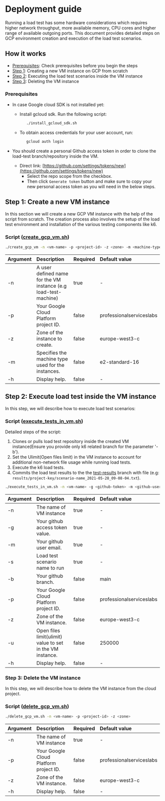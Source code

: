 # Deployment guide

Running a load test has some hardware considerations which requires higher network throughput, more available memory, CPU cores and higher range of available outgoing ports.
This document provides detailed steps on GCP environment creation and execution of the load test scenarios.

## How it works

- [Prerequisites](#prerequisites): Check prerequisites before you begin the steps
- [Step 1](#step-1-create-a-new-vm-instance): Creating a new VM instance on GCP from scratch
- [Step 2](#step-2-execute-load-test-inside-the-vm-instance): Executing the load test scenarios inside the VM instance
- [Step 3](#step-3-delete-the-vm-instance): Deleting the VM instance

### Prerequisites

- In case Google cloud SDK is not installed yet:

  - Install gcloud sdk. Run the following script:
    ```bash
       ./install_gcloud_sdk.sh
    ```
  - To obtain access credentials for your user account, run:
    ```bash
       gcloud auth login
    ```

- You should create a personal Github access token in order to clone the load-test branch/repository inside the VM.
  - Direct link: [https://github.com/settings/tokens/new](https://github.com/settings/tokens/new)
    - Select the repo scope from the checkbox.
    - Then click `Generate token` button and make sure to copy your new personal access token as you will need in the below steps.

## Step 1: Create a new VM instance

In this section we will create a new GCP VM instance with the help of the script from scratch. The creation process
also involves the setup of the load test environment and installation of the various testing components like k6.

### Script ([**create_gcp_vm.sh**](create_gcp_vm.sh))

```bash
./create_gcp_vm -n <vm-name> -p <project-id> -z <zone> -m <machine-type> -h
```

| Argument | Description                                                     | Required | Default value            |
| -------- | :-------------------------------------------------------------- | :------- | :----------------------- |
| -n       | A user defined name for the VM instance (e.g load-test-machine) | true     | -                        |
| -p       | Your Google Cloud Platform project ID.                          | false    | professionalserviceslabs |
| -z       | Zone of the instance to create.                                 | false    | europe-west3-c           |
| -m       | Specifies the machine type used for the instances.              | false    | e2-standard-16           |
| -h       | Display help.                                                   | false    | -                        |

## Step 2: Execute load test inside the VM instance

In this step, we will describe how to execute load test scenarios:

### Script ([**execute_tests_in_vm.sh**](execute_tests_in_vm.sh))

Detailed steps of the script:

1. Clones or pulls load test repository inside the created VM instance(Ensure you provide only k6 related branch for the parameter '-b').
2. Set the Ulimit(Open files limit) in the VM instance to account for additional non-network file usage while running load tests.
3. Execute the k6 load tests.
4. Commits the load test results to the the [test-results](https://github.com/commercetools/commercetools-api-load-testing/tree/test-results) branch with file (e.g: `results/project-key/scenario-name_2021-05-28_09-08-04.txt`).

```bash
./execute_tests_in_vm.sh -n <vm-name> -g <github-token> -m <github-user-email> -s <scenario-name> -b <github-branch> -p <project> -z <zone> -u <open-files-limit> -h
```

| Argument | Description                                               | Required | Default value            |
| -------- | :-------------------------------------------------------- | :------- | :----------------------- |
| -n       | The name of VM instance                                   | true     | -                        |
| -g       | Your github access token value.                           | true     | -                        |
| -m       | Your github user email.                                   | true     | -                        |
| -s       | Load test scenario name to run                            | true     | -                        |
| -b       | Your github branch.                                       | false    | main                     |
| -p       | Your Google Cloud Platform project ID.                    | false    | professionalserviceslabs |
| -z       | Zone of the VM instance.                                  | false    | europe-west3-c           |
| -u       | Open files limit(ulimit) value to set in the VM instance. | false    | 250000                   |
| -h       | Display help.                                             | false    | -                        |

### Step 3: Delete the VM instance

In this step, we will describe how to delete the VM instance from the cloud project.

### Script ([**delete_gcp_vm.sh**](delete_gcp_vm.sh))

```bash
./delete_gcp_vm.sh -n <vm-name> -p <project-id> -z <zone>
```

| Argument | Description                            | Required | Default value            |
| -------- | :------------------------------------- | :------- | :----------------------- |
| -n       | The name of VM instance                | true     | -                        |
| -p       | Your Google Cloud Platform project ID. | false    | professionalserviceslabs |
| -z       | Zone of the VM instance.               | false    | europe-west3-c           |
| -h       | Display help.                          | false    | -                        |
